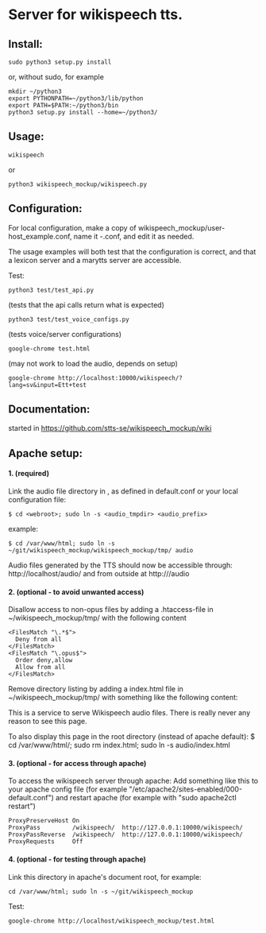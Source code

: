 # Server for wikispeech tts.


## Install:
```
sudo python3 setup.py install
```

or, without sudo, for example

```
mkdir ~/python3
export PYTHONPATH=~/python3/lib/python
export PATH=$PATH:~/python3/bin
python3 setup.py install --home=~/python3/
```


## Usage:
```
wikispeech
```
or
```
python3 wikispeech_mockup/wikispeech.py
```



## Configuration:

For local configuration, make a copy of wikispeech_mockup/user-host_example.conf,
name it <username>-<hostname>.conf, and edit it as needed.

The usage examples will both test that the configuration is correct, and that a lexicon server and a marytts server are accessible.

Test:
```
python3 test/test_api.py
```
(tests that the api calls return what is expected)

```
python3 test/test_voice_configs.py
```
(tests voice/server configurations)

```
google-chrome test.html
```
(may not work to load the audio, depends on setup)

```
google-chrome http://localhost:10000/wikispeech/?lang=sv&input=Ett+test
```

## Documentation:

started in https://github.com/stts-se/wikispeech_mockup/wiki


## Apache setup:

#### 1. (required)
Link the audio file directory in <webroot>, as defined in default.conf or your local configuration file:
```
$ cd <webroot>; sudo ln -s <audio_tmpdir> <audio_prefix>
```

example:
```
$ cd /var/www/html; sudo ln -s ~/git/wikispeech_mockup/wikispeech_mockup/tmp/ audio
```

Audio files generated by the TTS should now be accessible through: http://localhost/audio/ and from outside at http://<HOSTNAME>/audio



#### 2. (optional - to avoid unwanted access)

Disallow access to non-opus files by adding a .htaccess-file in ~/wikispeech_mockup/tmp/ with the following content

```
<FilesMatch "\.*$">
  Deny from all
</FilesMatch>
<FilesMatch "\.opus$">
  Order deny,allow
  Allow from all
</FilesMatch>
```

Remove directory listing by adding a index.html file in ~/wikispeech_mockup/tmp/ with something like the following content:

This is a service to serve Wikispeech audio files. There is really never any reason to see this page.

To also display this page in the root directory (instead of apache default): $ cd /var/www/html/; sudo rm index.html; sudo ln -s audio/index.html

#### 3. (optional - for access through apache)


To access the wikispeech server through apache:
Add something like this to your apache config file (for example "/etc/apache2/sites-enabled/000-default.conf") and restart
apache (for example with "sudo apache2ctl restart")

```
ProxyPreserveHost On
ProxyPass         /wikispeech/  http://127.0.0.1:10000/wikispeech/
ProxyPassReverse  /wikispeech/  http://127.0.0.1:10000/wikispeech/
ProxyRequests     Off
```

#### 4. (optional - for testing through apache)

Link this directory in apache's document root, for example: 
```
cd /var/www/html; sudo ln -s ~/git/wikispeech_mockup
```

Test:
```
google-chrome http://localhost/wikispeech_mockup/test.html
```
